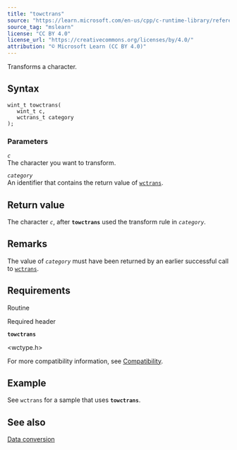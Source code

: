 ```yaml
---
title: "towctrans"
source: "https://learn.microsoft.com/en-us/cpp/c-runtime-library/reference/towctrans?view=msvc-170"
source_tag: "mslearn"
license: "CC BY 4.0"
license_url: "https://creativecommons.org/licenses/by/4.0/"
attribution: "© Microsoft Learn (CC BY 4.0)"
---
```

Transforms a character.

## Syntax

```
wint_t towctrans(
   wint_t c,
   wctrans_t category
);
```

### Parameters

_`c`_  
The character you want to transform.

_`category`_  
An identifier that contains the return value of [`wctrans`](https://learn.microsoft.com/en-us/cpp/c-runtime-library/reference/wctrans?view=msvc-170).

## Return value

The character _`c`_, after **`towctrans`** used the transform rule in _`category`_.

## Remarks

The value of _`category`_ must have been returned by an earlier successful call to [`wctrans`](https://learn.microsoft.com/en-us/cpp/c-runtime-library/reference/wctrans?view=msvc-170).

## Requirements

Routine

Required header

**`towctrans`**

<wctype.h>

For more compatibility information, see [Compatibility](https://learn.microsoft.com/en-us/cpp/c-runtime-library/compatibility?view=msvc-170).

## Example

See `wctrans` for a sample that uses **`towctrans`**.

## See also

[Data conversion](https://learn.microsoft.com/en-us/cpp/c-runtime-library/data-conversion?view=msvc-170)